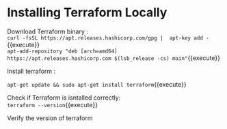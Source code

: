 
# Installing Terraform Locally

Download Terraform binary :  
`curl -fsSL https://apt.releases.hashicorp.com/gpg |  apt-key add -`{{execute}}  
`apt-add-repository "deb [arch=amd64] https://apt.releases.hashicorp.com $(lsb_release -cs) main"`{{execute}}    

Install terraform :

`apt-get update && sudo apt-get install terraform`{{execute}}  


Check if Terraform is isntalled correctly:  
`terraform --version`{{execute}}

Verify the version of terraform 
